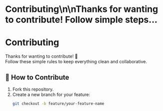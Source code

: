 # Contributing\n\nThanks for wanting to contribute! Follow simple steps...
# Contributing

Thanks for wanting to contribute! 🧩  
Follow these simple rules to keep everything clean and collaborative.

## 🔧 How to Contribute
1. Fork this repository.
2. Create a new branch for your feature:
   ```bash
   git checkout -b feature/your-feature-name
